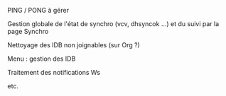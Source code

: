 PING / PONG à gérer

Gestion globale de l'état de synchro (vcv, dhsyncok ...) et du suivi par la page Synchro

Nettoyage des IDB non joignables (sur Org ?)

Menu : gestion des IDB

Traitement des notifications Ws

etc.
